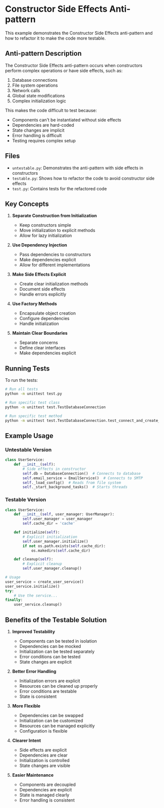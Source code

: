 # Constructor Side Effects Anti-pattern

This example demonstrates the Constructor Side Effects anti-pattern and how to refactor it to make the code more testable.

## Anti-pattern Description

The Constructor Side Effects anti-pattern occurs when constructors perform complex operations or have side effects, such as:

1. Database connections
2. File system operations
3. Network calls
4. Global state modifications
5. Complex initialization logic

This makes the code difficult to test because:

- Components can't be instantiated without side effects
- Dependencies are hard-coded
- State changes are implicit
- Error handling is difficult
- Testing requires complex setup

## Files

- `untestable.py`: Demonstrates the anti-pattern with side effects in constructors
- `testable.py`: Shows how to refactor the code to avoid constructor side effects
- `test.py`: Contains tests for the refactored code

## Key Concepts

1. **Separate Construction from Initialization**

   - Keep constructors simple
   - Move initialization to explicit methods
   - Allow for lazy initialization

2. **Use Dependency Injection**

   - Pass dependencies to constructors
   - Make dependencies explicit
   - Allow for different implementations

3. **Make Side Effects Explicit**

   - Create clear initialization methods
   - Document side effects
   - Handle errors explicitly

4. **Use Factory Methods**

   - Encapsulate object creation
   - Configure dependencies
   - Handle initialization

5. **Maintain Clear Boundaries**
   - Separate concerns
   - Define clear interfaces
   - Make dependencies explicit

## Running Tests

To run the tests:

```bash
# Run all tests
python -m unittest test.py

# Run specific test class
python -m unittest test.TestDatabaseConnection

# Run specific test method
python -m unittest test.TestDatabaseConnection.test_connect_and_create_tables
```

## Example Usage

### Untestable Version

```python
class UserService:
    def __init__(self):
        # Side effects in constructor
        self.db = DatabaseConnection()  # Connects to database
        self.email_service = EmailService()  # Connects to SMTP
        self._load_config()  # Reads from file system
        self._start_background_tasks()  # Starts threads
```

### Testable Version

```python
class UserService:
    def __init__(self, user_manager: UserManager):
        self.user_manager = user_manager
        self.cache_dir = 'cache'

    def initialize(self):
        # Explicit initialization
        self.user_manager.initialize()
        if not os.path.exists(self.cache_dir):
            os.makedirs(self.cache_dir)

    def cleanup(self):
        # Explicit cleanup
        self.user_manager.cleanup()

# Usage
user_service = create_user_service()
user_service.initialize()
try:
    # Use the service...
finally:
    user_service.cleanup()
```

## Benefits of the Testable Solution

1. **Improved Testability**

   - Components can be tested in isolation
   - Dependencies can be mocked
   - Initialization can be tested separately
   - Error conditions can be tested
   - State changes are explicit

2. **Better Error Handling**

   - Initialization errors are explicit
   - Resources can be cleaned up properly
   - Error conditions are testable
   - State is consistent

3. **More Flexible**

   - Dependencies can be swapped
   - Initialization can be customized
   - Resources can be managed explicitly
   - Configuration is flexible

4. **Clearer Intent**

   - Side effects are explicit
   - Dependencies are clear
   - Initialization is controlled
   - State changes are visible

5. **Easier Maintenance**
   - Components are decoupled
   - Dependencies are explicit
   - State is managed clearly
   - Error handling is consistent
